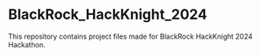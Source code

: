 # BlackRock_HackKnight_2024
This repository contains project files made for BlackRock HackKnight 2024 Hackathon.
